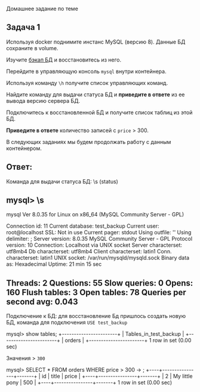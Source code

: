 Домашнее задание по теме 

## Задача 1

Используя docker поднимите инстанс MySQL (версию 8). Данные БД сохраните в volume.

Изучите [бэкап БД](https://github.com/netology-code/virt-homeworks/tree/master/06-db-03-mysql/test_data) и 
восстановитесь из него.

Перейдите в управляющую консоль `mysql` внутри контейнера.

Используя команду `\h` получите список управляющих команд.

Найдите команду для выдачи статуса БД и **приведите в ответе** из ее вывода версию сервера БД.

Подключитесь к восстановленной БД и получите список таблиц из этой БД.

**Приведите в ответе** количество записей с `price` > 300.

В следующих заданиях мы будем продолжать работу с данным контейнером.

## Ответ:

Команда для выдачи статуса БД: \s (status)

mysql> \s
--------------
mysql  Ver 8.0.35 for Linux on x86_64 (MySQL Community Server - GPL)

Connection id:          11
Current database:       test_backup
Current user:           root@localhost
SSL:                    Not in use
Current pager:          stdout
Using outfile:          ''
Using delimiter:        ;
Server version:         8.0.35 MySQL Community Server - GPL
Protocol version:       10
Connection:             Localhost via UNIX socket
Server characterset:    utf8mb4
Db     characterset:    utf8mb4
Client characterset:    latin1
Conn.  characterset:    latin1
UNIX socket:            /var/run/mysqld/mysqld.sock
Binary data as:         Hexadecimal
Uptime:                 21 min 15 sec

Threads: 2  Questions: 55  Slow queries: 0  Opens: 160  Flush tables: 3  Open tables: 78  Queries per second avg: 0.043
--------------

Подключение к БД: для восстановление Бд пришлось создать новую БД, команда для подключения `USE test_backup`

mysql> show tables;
+-----------------------+
| Tables_in_test_backup |
+-----------------------+
| orders                |
+-----------------------+
1 row in set (0.00 sec)

Значения > `300`

mysql> SELECT * FROM orders WHERE price > 300
    -> ;
+----+----------------+-------+
| id | title          | price |
+----+----------------+-------+
|  2 | My little pony |   500 |
+----+----------------+-------+
1 row in set (0.00 sec)

